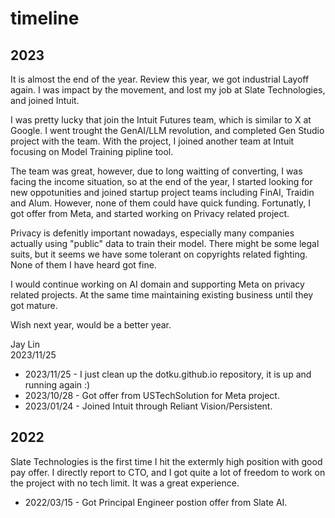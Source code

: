 # timeline

## 2023

It is almost the end of the year. Review this year, we got industrial Layoff again. 
I was impact by the movement, and lost my job at Slate Technologies, and joined Intuit.

I was pretty lucky that join the Intuit Futures team, which is similar to X at Google. 
I went trought the GenAI/LLM revolution, and completed Gen Studio project with the team.
With the project, I joined another team at Intuit focusing on Model Training pipline tool.

The team was great, however, due to long waitting of converting, I was facing the income situation, 
so at the end of the year, I started looking for new oppotunities and joined startup project teams
including FinAI, Traidin and Alum. However, none of them could have quick funding. Fortunatly,
I got offer from Meta, and started working on Privacy related project.

Privacy is defenitly important nowadays, especially many companies actually using "public" data
to train their model. There might be some legal suits, but it seems we have some tolerant on 
copyrights related fighting. None of them I have heard got fine.

I would continue working on AI domain and supporting Meta on privacy related projects.
At the same time maintaining existing business until they got mature. 

Wish next year, would be a better year.

Jay Lin  
2023/11/25

* 2023/11/25 - I just clean up the dotku.github.io repository, it is up and running again :)
* 2023/10/28 - Got offer from USTechSolution for Meta project.
* 2023/01/24 - Joined Intuit through Reliant Vision/Persistent.

## 2022

Slate Technologies is the first time I hit the extermly high position with good pay offer.
I directly report to CTO, and I got quite a lot of freedom to work on the project with no
tech limit. It was a great experience.

* 2022/03/15 - Got Principal Engineer postion offer from Slate AI.

